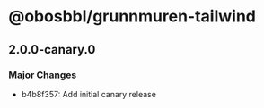 # @obosbbl/grunnmuren-tailwind

## 2.0.0-canary.0

### Major Changes

- b4b8f357: Add initial canary release
